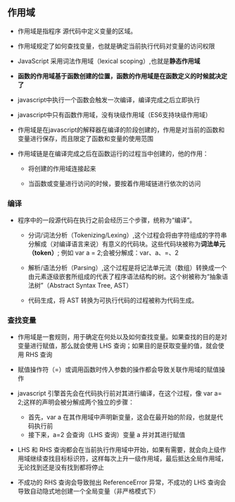 ## 作用域

- 作用域是指程序 源代码中定义变量的区域。

- 作用域规定了如何查找变量，也就是确定当前执行代码对变量的访问权限

- JavaScript 采用词法作用域（lexical scoping）,也就是**静态作用域**

- **函数的作用域基于函数创建的位置，函数的作用域是在函数定义的时候就决定了**

- javascript中执行一个函数会触发一次编译，编译完成之后立即执行

- javascript中只有函数作用域，没有块级作用域（ES6支持块级作用域）

- 作用域是在javascript的解释器在编译的阶段创建的，作用是对当前的函数和变量进行保存，而且限定了函数和变量的使用范围

- 作用域链是在编译完成之后在函数运行的过程当中创建的，他的作用：

  - 将创建的作用域连接起来
  
  - 当函数或变量进行访问的时候，要按着作用域链进行依次的访问


### 编译

- 程序中的一段源代码在执行之前会经历三个步骤，统称为“编译”。

  - 分词/词法分析（Tokenizing/Lexing）,这个过程会将由字符组成的字符串分解成（对编译语言来说）有意义的代码块。这些代码块被称为**词法单元（token）**; 例如 var a = 2;会被分解成：var、a、=、2
  - 解析/语法分析（Parsing）,这个过程是将记法单元流（数组）转换成一个由元素逐级嵌套所组成的代表了程序语法结构的树。这个树被称为“抽象语法树”（Abstract Syntax Tree, AST）

  - 代码生成，将 AST 转换为可执行代码的过程被称为代码生成。

### 查找变量

- 作用域是一套规则，用于确定在何处以及如何查找变量。如果查找的目的是对变量进行赋值，那么就会使用 LHS 查询；如果目的是获取变量的值，就会使用 RHS 查询

- 赋值操作符（=）或调用函数时传入参数的操作都会导致关联作用域的赋值操作

- javascript 引擎首先会在代码执行前对其进行编译，在这个过程，像 var a= 2;这样的声明会被分解成两个独立的步骤：

  - 首先，var a 在其作用域中声明新变量，这会在最开始的阶段，也就是代码执行前
  - 接下来，a=2 会查询（LHS 查询）变量 a 并对其进行赋值

- LHS 和 RHS 查询都会在当前执行作用域中开始，如果有需要，就会向上级作用域继续查找目标标识符，这样每次上升一级作用域，最后抵达全局作用域，无论找到还是没有找到都将停止

- 不成功的 RHS 查询会导致抛出 ReferenceError 异常，不成功的 LHS 查询会导致自动隐式地创建一个全局变量（非严格模式下）


